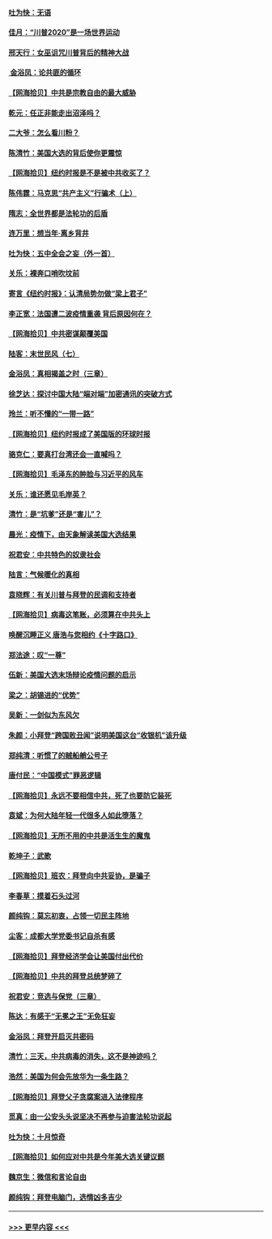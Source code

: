 #### [吐为快：无语](../pages/nsc993/n12518588.md?t=11021201) 
#### [佳月：“川普2020”是一场世界运动](../pages/nsc993/n12518581.md?t=11021201) 
#### [邢天行：女巫诅咒川普背后的精神大战](../pages/nsc993/n12517257.md?t=11021201) 
#### [ 金浴凤：论共匪的循环](../pages/nsc993/n12517133.md?t=11021201) 
#### [【网海拾贝】中共是宗教自由的最大威胁](../pages/nsc993/n12516879.md?t=11021201) 
#### [乾元：任正非能走出沼泽吗？](../pages/nsc993/n12515831.md?t=11021201) 
#### [二大爷：怎么看川粉？](../pages/nsc993/n12515820.md?t=11021201) 
#### [陈清竹：美国大选的背后使你更震惊](../pages/nsc993/n12515589.md?t=11021201) 
#### [【网海拾贝】纽约时报是不是被中共收买了？](../pages/nsc993/n12515122.md?t=11021201) 
#### [陈伟霆：马克思“共产主义”行骗术（上）](../pages/nsc993/n12510217.md?t=11021201) 
#### [隋志：全世界都是法轮功的后盾](../pages/nsc993/n12510636.md?t=11021201) 
#### [连万里：想当年‧离乡背井](../pages/nsc993/n12510623.md?t=11021201) 
#### [吐为快：五中全会之妄（外一首）](../pages/nsc993/n12510470.md?t=11021201) 
#### [关乐：裸奔口哨吹坟前](../pages/nsc993/n12510403.md?t=11021201) 
#### [寄言《纽约时报》：认清局势勿做“梁上君子”](../pages/nsc993/n12510042.md?t=11021201) 
#### [李正宽：法国遭二波疫情重袭 背后原因何在？](../pages/nsc993/n12509971.md?t=11021201) 
#### [【网海拾贝】中共密谋颠覆美国](../pages/nsc993/n12509816.md?t=11021201) 
#### [陆客：末世民风（七）](../pages/nsc993/n12507822.md?t=11021201) 
#### [金浴凤：真相揭盖之时（三章）](../pages/nsc993/n12507804.md?t=11021201) 
#### [徐芝达：探讨中国大陆“端对端”加密通讯的突破方式](../pages/nsc993/n12507682.md?t=11021201) 
#### [玲兰：听不懂的“一带一路”](../pages/nsc993/n12507669.md?t=11021201) 
#### [【网海拾贝】纽约时报成了美国版的环球时报](../pages/nsc993/n12507053.md?t=11021201) 
#### [骆克仁：要真打台湾还会一直喊吗？](../pages/nsc993/n12506843.md?t=11021201) 
#### [【网海拾贝】毛泽东的肿脸与习近平的风车](../pages/nsc993/n12504537.md?t=11021201) 
#### [关乐：谁还愿见毛岸英？](../pages/nsc993/n12503866.md?t=11021201) 
#### [清竹：是“坑爹”还是“害儿”？](../pages/nsc993/n12503034.md?t=11021201) 
#### [晨光：疫情下，由天象解读美国大选结果](../pages/nsc993/n12502536.md?t=11021201) 
#### [祝君安：中共特色的奴隶社会](../pages/nsc993/n12501529.md?t=11021201) 
#### [陆言：气候暖化的真相](../pages/nsc993/n12501183.md?t=11021201) 
#### [袁晓辉：有关川普与拜登的民调和支持者](../pages/nsc993/n12500433.md?t=11021201) 
#### [【网海拾贝】病毒这笔账，必须算在中共头上](../pages/nsc993/n12500320.md?t=11021201) 
#### [唤醒沉睡正义 唐浩与您相约《十字路口》](../pages/nsc993/n12497980.md?t=11021201) 
#### [郑法途：叹“一尊”](../pages/nsc993/n12498837.md?t=11021201) 
#### [伍新：美国大选末场辩论疫情问题的启示](../pages/nsc993/n12498829.md?t=11021201) 
#### [梁之：胡锡进的“优势”](../pages/nsc993/n12498780.md?t=11021201) 
#### [吴新：一剑似为东风欠](../pages/nsc993/n12498772.md?t=11021201) 
#### [朱颜：小拜登“跨国败丑闻”说明美国这台“收银机”该升级](../pages/nsc993/n12498731.md?t=11021201) 
#### [郑纯清：听惯了的贼船艄公号子](../pages/nsc993/n12498721.md?t=11021201) 
#### [唐付民：“中国模式”罪恶逻辑](../pages/nsc993/n12498310.md?t=11021201) 
#### [【网海拾贝】永远不要相信中共，死了也要防它装死](../pages/nsc993/n12498162.md?t=11021201) 
#### [袁斌：为何大陆年轻一代很多人如此堕落？](../pages/nsc993/n12495696.md?t=11021201) 
#### [【网海拾贝】无所不用的中共是活生生的魔鬼](../pages/nsc993/n12495621.md?t=11021201) 
#### [乾坤子：武歌](../pages/nsc993/n12493391.md?t=11021201) 
#### [【网海拾贝】班农：拜登向中共妥协，是骗子](../pages/nsc993/n12492877.md?t=11021201) 
#### [李春草：摸着石头过河](../pages/nsc993/n12491121.md?t=11021201) 
#### [颜纯钩：莫忘初衷，占领一切民主阵地](../pages/nsc993/n12490965.md?t=11021201) 
#### [尘客：成都大学党委书记自杀有感](../pages/nsc993/n12490950.md?t=11021201) 
#### [【网海拾贝】拜登经济学会让美国付出代价](../pages/nsc993/n12489662.md?t=11021201) 
#### [【网海拾贝】中共的拜登总统梦碎了](../pages/nsc993/n12487896.md?t=11021201) 
#### [祝君安：竞选与保党（三章）](../pages/nsc993/n12487258.md?t=11021201) 
#### [陈达：有感于“无冕之王”无免狂妄](../pages/nsc993/n12485133.md?t=11021201) 
#### [金浴凤：拜登开启灭共密码](../pages/nsc993/n12485125.md?t=11021201) 
#### [清竹：三天，中共病毒的消失，这不是神迹吗？](../pages/nsc993/n12485027.md?t=11021201) 
#### [浩然：美国为何会先放华为一条生路？](../pages/nsc993/n12484997.md?t=11021201) 
#### [【网海拾贝】拜登父子贪腐案进入法律程序](../pages/nsc993/n12484957.md?t=11021201) 
#### [觅真：由一公安头头说坚决不再参与迫害法轮功说起](../pages/nsc993/n12484212.md?t=11021201) 
#### [吐为快：十月惊奇](../pages/nsc993/n12484172.md?t=11021201) 
#### [【网海拾贝】如何应对中共是今年美大选关键议题](../pages/nsc993/n12483755.md?t=11021201) 
#### [魏京生：微信和言论自由](../pages/nsc993/n12483372.md?t=11021201) 
#### [颜纯钩：拜登电脑门，选情凶多吉少](../pages/nsc993/n12482666.md?t=11021201) 

----
#### [ >>> 更早内容 <<< ](../indexes/nsc993-earlier.md)
